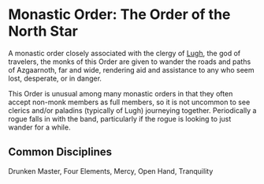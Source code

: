 # Monastic Order: The Order of the North Star
A monastic order closely associated with the clergy of [Lugh](../../Religions/Pantheon/Lugh.md), the god of travelers, the monks of this Order are given to wander the roads and paths of Azgaarnoth, far and wide, rendering aid and assistance to any who seem lost, desperate, or in danger.

This Order is unusual among many monastic orders in that they often accept non-monk members as full members, so it is not uncommon to see clerics and/or paladins (typically of Lugh) journeying together. Periodically a rogue falls in with the band, particularly if the rogue is looking to just wander for a while.

## Common Disciplines
Drunken Master, Four Elements, Mercy, Open Hand, Tranquility

